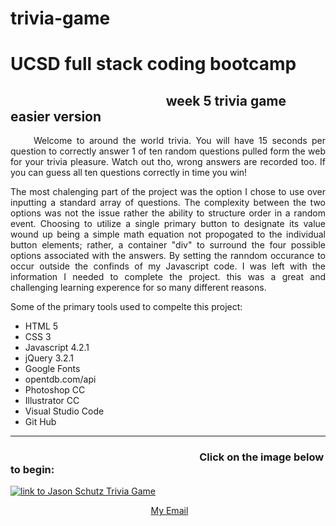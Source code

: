 # trivia-game
<h1> UCSD full stack coding bootcamp </h1>
  <h2>&nbsp;&nbsp;&nbsp;&nbsp;&nbsp;&nbsp;&nbsp;&nbsp;&nbsp;&nbsp;&nbsp;&nbsp;&nbsp;&nbsp;&nbsp;&nbsp;&nbsp;&nbsp;&nbsp;&nbsp;&nbsp;&nbsp;&nbsp;&nbsp;&nbsp;&nbsp;&nbsp;&nbsp;&nbsp;&nbsp;&nbsp;&nbsp;&nbsp;&nbsp;&nbsp;&nbsp;&nbsp;&nbsp;&nbsp;&nbsp;&nbsp;&nbsp;&nbsp;&nbsp;&nbsp;&nbsp;&nbsp;&nbsp;&nbsp;&nbsp;week 5 trivia game easier version</h2>
<p style="text-align:justify;">&nbsp;&nbsp;&nbsp;&nbsp;&nbsp;Welcome to around the world trivia. You will have 15 seconds per question to correctly answer 1 of ten random questions pulled form the web for your trivia pleasure. Watch out tho, wrong answers are recorded too. If you can guess all ten questions correctly in time you win! </p>
<p style="text-align:justify;">The most chalenging part of the project was the option I chose to use over inputting a standard array of questions. The complexity between the two options was not the issue rather the ability to structure order in a random event. Choosing to utilize a single primary button to designate its value wound up being a simple math equation not propogated to the individual button elements; rather, a container "div" to surround the four possible options associated with the answers. By setting the ranndom occurance to occur outside the confinds of my Javascript code. I was left with the information I needed to complete the project. this was a great and challenging learning experence for so many different reasons. 
  
<p style="text-align:justify;">Some of the primary tools used to compelte this project:</p>
<ul>
  <li>HTML 5</li>
  <li>CSS 3</li>
  <li>Javascript 4.2.1</li>
  <li>jQuery 3.2.1</li>
  <li>Google Fonts</li>
  <li>opentdb.com/api</li>
  <li>Photoshop CC</li>
  <li>Illustrator CC</li>
  <li>Visual Studio Code</li>
  <li>Git Hub</li>
</ul>
<hr>
<H3>&nbsp;&nbsp;&nbsp;&nbsp;&nbsp;&nbsp;&nbsp;&nbsp;&nbsp;&nbsp;&nbsp;&nbsp;&nbsp;&nbsp;&nbsp;&nbsp;&nbsp;&nbsp;&nbsp;&nbsp;&nbsp;&nbsp;&nbsp;&nbsp;&nbsp;&nbsp;&nbsp;&nbsp;&nbsp;&nbsp;&nbsp;&nbsp;&nbsp;&nbsp;&nbsp;&nbsp;&nbsp;&nbsp;&nbsp;&nbsp;&nbsp;&nbsp;&nbsp;&nbsp;&nbsp;&nbsp;&nbsp;&nbsp;&nbsp;&nbsp;&nbsp;&nbsp;&nbsp;&nbsp;&nbsp;&nbsp;&nbsp;&nbsp;&nbsp;&nbsp;&nbsp;&nbsp;&nbsp;&nbsp;&nbsp;&nbsp;&nbsp;&nbsp;&nbsp;&nbsp;&nbsp;&nbsp;&nbsp;&nbsp;&nbsp;&nbsp;&nbsp;&nbsp;Click on the image below to begin:</h3>
<a href="https://rogueathletic.github.io/trivia-game/" target="_blank" alt="link to Jason Schutz Trivia Game"><img src="https://i.postimg.cc/RVTHZp8V/git-hub-promo-image.png" title="link to Jason Schutz Trivia Game" width="auto" height="auto" target="_blank"></a>

&nbsp;&nbsp;&nbsp;&nbsp;&nbsp;&nbsp;&nbsp;&nbsp;&nbsp;&nbsp;&nbsp;&nbsp;&nbsp;&nbsp;&nbsp;&nbsp;&nbsp;&nbsp;&nbsp;&nbsp;&nbsp;&nbsp;&nbsp;&nbsp;&nbsp;&nbsp;&nbsp;&nbsp;&nbsp;&nbsp;&nbsp;&nbsp;&nbsp;&nbsp;&nbsp;&nbsp;&nbsp;&nbsp;&nbsp;&nbsp;&nbsp;&nbsp;&nbsp;&nbsp;&nbsp;&nbsp;&nbsp;&nbsp;&nbsp;&nbsp;&nbsp;&nbsp;&nbsp;&nbsp;&nbsp;&nbsp;&nbsp;<a href="mailto:jason@rogueathletic.com?Subject=Hello%20again" target="_blank">My Email</a>
